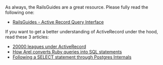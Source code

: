 As always, the RailsGuides are a great resource. Please fully read the following one:

- [RailsGuides - Active Record Query Interface](http://guides.rubyonrails.org/active_record_querying.html)

If you want to get a better understanding of ActiveRecord under the hood, read these 3 articles:

- [20000 leagues under ActiveRecord](http://patshaughnessy.net/2014/9/17/20000-leagues-under-activerecord)
- [How Arel converts Ruby queries into SQL statements](http://patshaughnessy.net/2014/9/23/how-arel-converts-ruby-queries-into-sql-statements)
- [Following a SELECT statement through Postgres Internals](http://patshaughnessy.net/2014/10/13/following-a-select-statement-through-postgres-internals)
